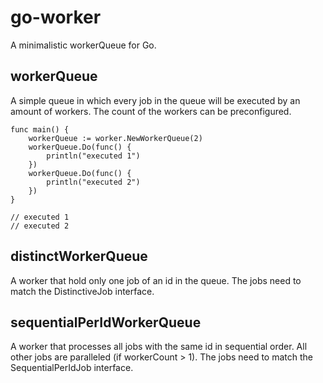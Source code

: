 # go-worker
A minimalistic workerQueue for Go.

## workerQueue
A simple queue in which every job in the queue will be executed
by an amount of workers. The count of the workers can be
preconfigured.
```
func main() {
    workerQueue := worker.NewWorkerQueue(2)
    workerQueue.Do(func() {
        println("executed 1")
    })
    workerQueue.Do(func() {
        println("executed 2")
    })
}

// executed 1
// executed 2
```

## distinctWorkerQueue
A worker that hold only one job of an id in the queue. The jobs
need to match the DistinctiveJob interface.

## sequentialPerIdWorkerQueue
A worker that processes all jobs with the same id in sequential
order. All other jobs are paralleled (if workerCount > 1). The jobs
need to match the SequentialPerIdJob interface.

